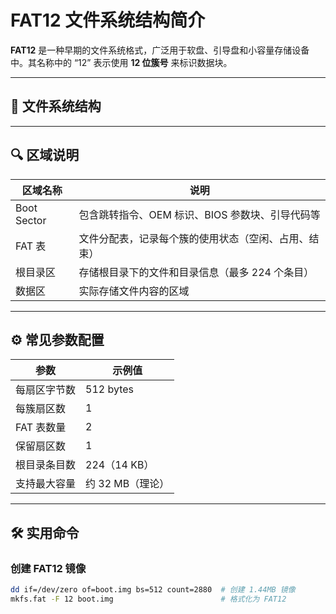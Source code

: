 # FAT12 文件系统结构简介

**FAT12** 是一种早期的文件系统格式，广泛用于软盘、引导盘和小容量存储设备中。其名称中的 “12” 表示使用 **12 位簇号** 来标识数据块。

---

## 📂 文件系统结构


---

## 🔍 区域说明

| 区域名称     | 说明 |
|--------------|------|
| Boot Sector  | 包含跳转指令、OEM 标识、BIOS 参数块、引导代码等 |
| FAT 表       | 文件分配表，记录每个簇的使用状态（空闲、占用、结束） |
| 根目录区     | 存储根目录下的文件和目录信息（最多 224 个条目） |
| 数据区       | 实际存储文件内容的区域 |

---

## ⚙️ 常见参数配置

| 参数           | 示例值         |
|----------------|----------------|
| 每扇区字节数   | 512 bytes      |
| 每簇扇区数     | 1              |
| FAT 表数量     | 2              |
| 保留扇区数     | 1              |
| 根目录条目数   | 224（14 KB）   |
| 支持最大容量   | 约 32 MB（理论） |

---

## 🛠️ 实用命令

### 创建 FAT12 镜像
```bash
dd if=/dev/zero of=boot.img bs=512 count=2880  # 创建 1.44MB 镜像
mkfs.fat -F 12 boot.img                        # 格式化为 FAT12
